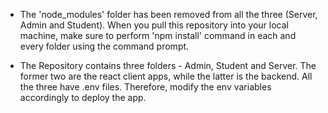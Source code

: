 * The 'node_modules' folder has been removed from all the three (Server, Admin and Student). When you pull this repository into your local machine, make sure to perform 'npm install' command in each and every folder using the command prompt.

* The Repository contains three folders - Admin, Student and Server. The former two are the react client apps, while the latter is the backend. All the three have .env files. Therefore, modify the env variables accordingly to deploy the app.
